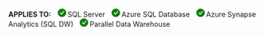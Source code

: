 <Token>**APPLIES TO:** ![Yes](media/yes2.png)SQL Server ![Yes](media/yes2.png)Azure SQL Database ![Yes](media/yes2.png)Azure Synapse Analytics (SQL DW) ![Yes](media/yes2.png)Parallel Data Warehouse </Token>
